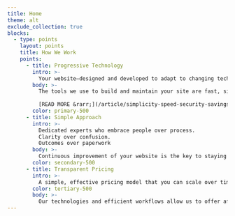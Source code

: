 ```yaml
---
title: Home
theme: alt
exclude_collection: true
blocks:
  - type: points
    layout: points
    title: How We Work
    points:
      - title: Progressive Technology
        intro: >-
          Your website—designed and developed to adapt to changing technology and business landscapes.
        body: >-
          The tools we use to build and maintain your site are fast, simple and flexible. With minimal software setup and server upkeep requirements, you get more dollars to use towards future site improvements. 
                  
          [READ MORE &rarr;](/article/simplicity-speed-security-savings-benefits-of-jamstack-technology/)
        color: primary-500
      - title: Simple Approach
        intro: >-
          Dedicated experts who embrace people over process. 
          Clarity over confusion. 
          Outcomes over paperwork
        body: >-
          Continuous improvement of your website is the key to staying connected with your audience. Sounds tough? We make it easy. Our team will manage your web presence and find new ways to keep it fresh and engaging.
        color: secondary-500
      - title: Transparent Pricing
        intro: >-
          A simple, effective pricing model that you can scale over time based on your level of need.
        color: tertiary-500
        body: >-
          Our technologies and efficient workflows allow us to offer affordable, fixed-rate services. Each of our plans empowers you to work with us on a continual basis – The New Dynamic requisite for building great websites.
---
```

